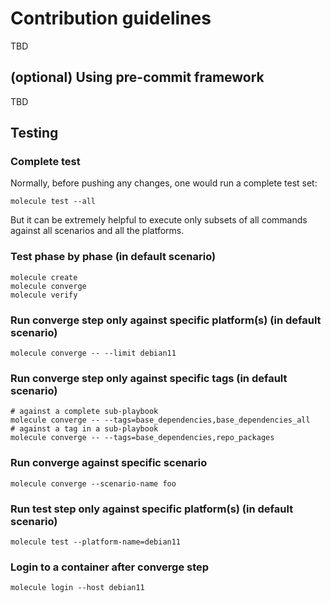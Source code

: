 # Contribution guidelines

TBD

## (optional) Using pre-commit framework

TBD

## Testing

### Complete test

Normally, before pushing any changes, one would run a complete test set:

```console
molecule test --all
```

But it can be extremely helpful to execute only subsets of all commands against all scenarios and all the platforms.

### Test phase by phase (in default scenario)

```console
molecule create
molecule converge
molecule verify
```

### Run converge step only against specific platform(s) (in default scenario)

```
molecule converge -- --limit debian11
```

### Run converge step only against specific tags (in default scenario)

```
# against a complete sub-playbook
molecule converge -- --tags=base_dependencies,base_dependencies_all
# against a tag in a sub-playbook
molecule converge -- --tags=base_dependencies,repo_packages
```

### Run converge against specific scenario
```
molecule converge --scenario-name foo
```

### Run test step only against specific platform(s) (in default scenario)

```
molecule test --platform-name=debian11
```

### Login to a container after converge step

```
molecule login --host debian11
```